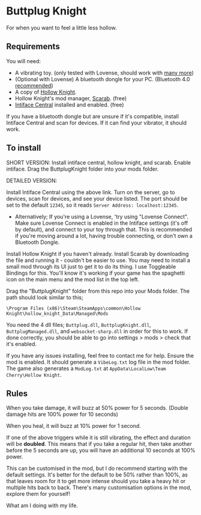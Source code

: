 # Buttplug Knight

For when you want to feel a little less hollow.

## Requirements

You will need:
* A vibrating toy. (only tested with Lovense, should work with [many more](https://iostindex.com/?filter0ButtplugSupport=7))
* (Optional with Lovense) A bluetooth dongle for your PC. (Bluetooth 4.0 [recommended](https://how.do.i.get.buttplug.in/hardware/bluetooth.html#can-i-use-a-bluetooth-5-dongle))
* A copy of [Hollow Knight](https://store.steampowered.com/app/367520/Hollow_Knight/).
* Hollow Knight's mod manager, [Scarab](https://github.com/fifty-six/Scarab/releases). (free)
* [Intiface Central](https://intiface.com/central/) installed and enabled. (free)

If you have a bluetooth dongle but are unsure if it's compatible, install Intiface Central and scan for devices. If it can find your vibrator, it should work.

## To install

SHORT VERSION: Install intiface central, hollow knight, and scarab. Enable intiface. Drag the ButtplugKnight folder into your mods folder.

DETAILED VERSION:

Install Intiface Central using the above link. Turn on the server, go to devices, scan for devices, and see your device listed. The port should be set to the default `12345`, so it reads `Server Address: localhost:12345`.

* Alternatively; If you're using a Lovense, 'try using "Lovense Connect". Make sure Lovense Connect is enabled in the Intiface settings (it's off by default), and connect to your toy through that. This is recommended if you're moving around a lot, having trouble connecting, or don't own a Bluetooth Dongle.

Install Hollow Knight if you haven't already. Install Scarab by downloading the file and running it - couldn't be easier to use. You may need to install a small mod through its UI just to get it to do its thing. I use Toggleable Bindings for this. You'll know it's working if your game has the spaghetti icon on the main menu and the mod list in the top left.

Drag the "ButtplugKnight" folder from this repo into your Mods folder. The path should look similar to this;

`\Program Files (x86)\Steam\SteamApps\common\Hollow Knight\hollow_knight_Data\Managed\Mods`

You need the 4 dll files; `Buttplug.dll`, `ButtplugKnight.dll`, `ButtplugManaged.dll`, and `websocket-sharp.dll` in order for this to work. If done correctly, you should be able to go into settings > mods > check that it's enabled. 

If you have any issues installing, feel free to contact me for help. Ensure the mod is enabled. It should generate a `VibeLog.txt` log file in the mod folder. The game also generates a `ModLog.txt` at `AppData\LocalLow\Team Cherry\Hollow Knight`.

## Rules

When you take damage, it will buzz at 50% power for 5 seconds. (Double damage hits are 100% power for 10 seconds)

When you heal, it will buzz at 10% power for 1 second.

If one of the above triggers while it is still vibrating, the effect and duration will be **doubled**. This means that if you take a regular hit, then take another before the 5 seconds are up, you will have an additional 10 seconds at 100% power. 

This can be customised in the mod, but I do recommend starting with the default settings. It's better for the default to be 50% rather than 100%, as that leaves room for it to get more intense should you take a heavy hit or multiple hits back to back. There's many customisation options in the mod, explore them for yourself!

What am I doing with my life.
